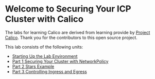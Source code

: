 # Welcome to Securing Your ICP Cluster with Calico

The labs for learning Calico are derived from learning provide by [Project Calico](https://www.projectcalico.org/). Thank you for the contributors to this open source project.

This lab consists of the following units:

- [Starting Up the Lab Environment](./part-0-lab-startup.md)
- [Part 1 Securing Your Cluster with NetworkPolicy](./part-1-securing-your-cluster.md)
- [Part 2 Stars Example](.//part-2-stars-example.md)
- [Part 3 Controlling Ingress and Egress](./part-3-ingress-egress.md)
